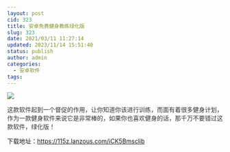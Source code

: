 ```yaml
---
layout: post
cid: 323
title: 安卓免费健身教练绿化版
slug: 323
date: 2021/03/11 11:27:14
updated: 2023/11/14 15:51:40
status: publish
author: admin
categories: 
  - 安卓软件
tags: 
---
```



<div alt="潮男心博客 www.cnx0.com">
	<p>
		<img src="https://www.115z.com/edit/php/upload/20210311/1615392351558.jpg" />
	</p>
	<p>
		<span style="color:#333333;font-family:Arial, 微软雅黑, sans-serif;">这款软件起到一个督促的作用，让你知道你该进行训练，而面有着很多健身计划，作为一款健身软件来说它是非常棒的，如果你也喜欢健身的话，那千万不要错过这款软件，绿化版！</span>
	</p>
	<p>
		下载地址：<a href="https://115z.lanzous.com/iCK5Bmsclib" target="_blank">https://115z.lanzous.com/iCK5Bmsclib</a> 
	</p>
</div>